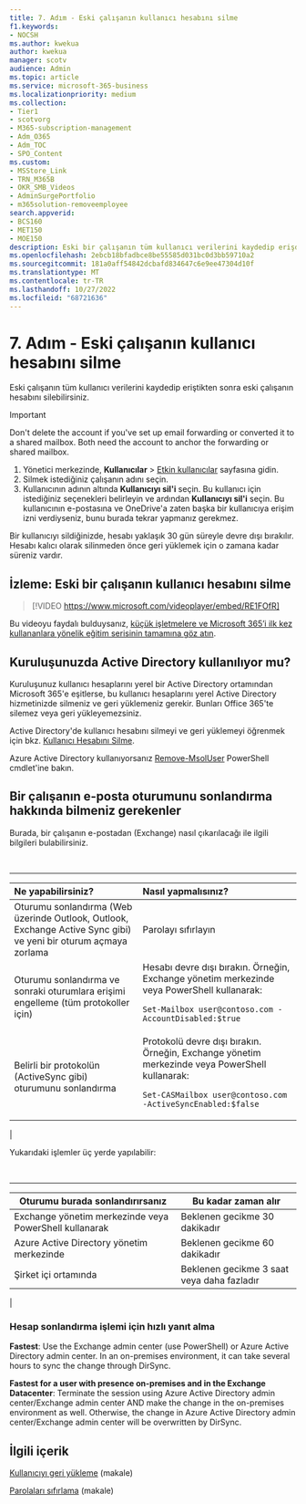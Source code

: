 ```yaml
---
title: 7. Adım - Eski çalışanın kullanıcı hesabını silme
f1.keywords:
- NOCSH
ms.author: kwekua
author: kwekua
manager: scotv
audience: Admin
ms.topic: article
ms.service: microsoft-365-business
ms.localizationpriority: medium
ms.collection:
- Tier1
- scotvorg
- M365-subscription-management
- Adm_O365
- Adm_TOC
- SPO_Content
ms.custom:
- MSStore_Link
- TRN_M365B
- OKR_SMB_Videos
- AdminSurgePortfolio
- m365solution-removeemployee
search.appverid:
- BCS160
- MET150
- MOE150
description: Eski bir çalışanın tüm kullanıcı verilerini kaydedip erişdikten sonra, Microsoft 365 yönetim merkezi eski çalışanın hesabını silebilirsiniz.
ms.openlocfilehash: 2ebcb18bfadbce8be55585d031bc0d3bb59710a2
ms.sourcegitcommit: 181a0aff54842dcbafd834647c6e9ee47304d10f
ms.translationtype: MT
ms.contentlocale: tr-TR
ms.lasthandoff: 10/27/2022
ms.locfileid: "68721636"
---
```

# <a name="step-7---delete-a-former-employees-user-account"></a>7. Adım - Eski çalışanın kullanıcı hesabını silme

Eski çalışanın tüm kullanıcı verilerini kaydedip eriştikten sonra eski çalışanın hesabını silebilirsiniz.

> [!IMPORTANT]
> Don't delete the account if you've set up email forwarding or converted it to a shared mailbox. Both need the account to anchor the forwarding or shared mailbox.

1. Yönetici merkezinde, **Kullanıcılar** \> <a href="https://go.microsoft.com/fwlink/p/?linkid=834822" target="_blank">Etkin kullanıcılar</a> sayfasına gidin.
2. Silmek istediğiniz çalışanın adını seçin.
3. Kullanıcının adının altında **Kullanıcıyı sil'i** seçin. Bu kullanıcı için istediğiniz seçenekleri belirleyin ve ardından **Kullanıcıyı sil'i** seçin. Bu kullanıcının e-postasına ve OneDrive'a zaten başka bir kullanıcıya erişim izni verdiyseniz, bunu burada tekrar yapmanız gerekmez.

Bir kullanıcıyı sildiğinizde, hesabı yaklaşık 30 gün süreyle devre dışı bırakılır. Hesabı kalıcı olarak silinmeden önce geri yüklemek için o zamana kadar süreniz vardır.

## <a name="watch-delete-a-former-employees-user-account"></a>İzleme: Eski bir çalışanın kullanıcı hesabını silme

> [!VIDEO https://www.microsoft.com/videoplayer/embed/RE1FOfR]

Bu videoyu faydalı bulduysanız, [küçük işletmelere ve Microsoft 365’i ilk kez kullananlara yönelik eğitim serisinin tamamına göz atın](../../business-video/index.yml).

## <a name="does-your-organization-use-active-directory"></a>Kuruluşunuzda Active Directory kullanılıyor mu?

Kuruluşunuz kullanıcı hesaplarını yerel bir Active Directory ortamından Microsoft 365'e eşitlerse, bu kullanıcı hesaplarını yerel Active Directory hizmetinizde silmeniz ve geri yüklemeniz gerekir. Bunları Office 365'te silemez veya geri yükleyemezsiniz.

Active Directory'de kullanıcı hesabını silmeyi ve geri yüklemeyi öğrenmek için bkz. [Kullanıcı Hesabını Silme](/previous-versions/windows/it-pro/windows-server-2008-R2-and-2008/cc753730(v=ws.11)).
  
Azure Active Directory kullanıyorsanız [Remove-MsolUser](/powershell/module/msonline/remove-msoluser) PowerShell cmdlet'ine bakın.
  
## <a name="what-you-need-to-know-about-terminating-an-employees-email-session"></a>Bir çalışanın e-posta oturumunu sonlandırma hakkında bilmeniz gerekenler

Burada, bir çalışanın e-postadan (Exchange) nasıl çıkarılacağı ile ilgili bilgileri bulabilirsiniz.

<br>

****

|Ne yapabilirsiniz?|Nasıl yapmalısınız?|
|:-----|:-----|
|Oturumu sonlandırma (Web üzerinde Outlook, Outlook, Exchange Active Sync gibi) ve yeni bir oturum açmaya zorlama|Parolayı sıfırlayın|
|Oturumu sonlandırma ve sonraki oturumlara erişimi engelleme (tüm protokoller için)|Hesabı devre dışı bırakın. Örneğin, Exchange yönetim merkezinde veya PowerShell kullanarak: <p>  `Set-Mailbox user@contoso.com -AccountDisabled:$true`|
|Belirli bir protokolün (ActiveSync gibi) oturumunu sonlandırma|Protokolü devre dışı bırakın. Örneğin, Exchange yönetim merkezinde veya PowerShell kullanarak: <p>  `Set-CASMailbox user@contoso.com -ActiveSyncEnabled:$false`|
|

Yukarıdaki işlemler üç yerde yapılabilir:
  
<br>

****

|Oturumu burada sonlandırırsanız|Bu kadar zaman alır|
|---|---|
|Exchange yönetim merkezinde veya PowerShell kullanarak|Beklenen gecikme 30 dakikadır|
|Azure Active Directory yönetim merkezinde|Beklenen gecikme 60 dakikadır|
|Şirket içi ortamında|Beklenen gecikme 3 saat veya daha fazladır|
|

### <a name="how-to-get-fastest-response-for-account-termination"></a>Hesap sonlandırma işlemi için hızlı yanıt alma

**Fastest**: Use the Exchange admin center (use PowerShell) or Azure Active Directory admin center. In an on-premises environment, it can take several hours to sync the change through DirSync.
  
**Fastest for a user with presence on-premises and in the Exchange Datacenter**: Terminate the session using Azure Active Directory admin center/Exchange admin center AND make the change in the on-premises environment as well. Otherwise, the change in Azure Active Directory admin center/Exchange admin center will be overwritten by DirSync.
  
## <a name="related-content"></a>İlgili içerik

[Kullanıcıyı geri yükleme](restore-user.md) (makale)

[Parolaları sıfırlama](reset-passwords.md) (makale)
